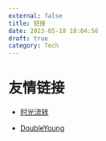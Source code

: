 ```yaml
---
external: false
title: 链接
date: 2023-05-10 18:04:56
draft: true
category: Tech
---
```


# 友情链接


* [时光流转](https://quarkay.com/)

* [DoubleYoung](https://doubleyoung.com/)